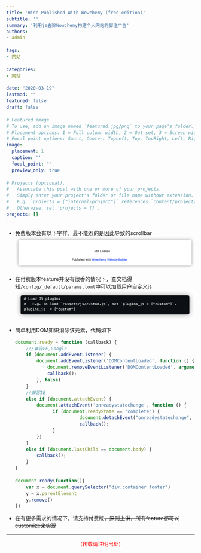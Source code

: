 ```yaml
---
title: 'Hide Published With Wowchemy (free edition)'
subtitle: ''
summary: '利用js去除Wowchemy构建个人网站的脚注广告'
authors: 
- admin

tags:
- 网站
 
categories:
- 网站

date: "2020-03-19"
lastmod: ""
featured: false
draft: false

# Featured image
# To use, add an image named `featured.jpg/png` to your page's folder.
# Placement options: 1 = Full column width, 2 = Out-set, 3 = Screen-width
# Focal point options: Smart, Center, TopLeft, Top, TopRight, Left, Right, BottomLeft, Bottom, BottomRight
image:
  placement: 1
  caption: ''
  focal_point: ""
  preview_only: true

# Projects (optional).
#   Associate this post with one or more of your projects.
#   Simply enter your project's folder or file name without extension.
#   E.g. `projects = ["internal-project"]` references `content/project/deep-learning/index.md`.
#   Otherwise, set `projects = []`.
projects: []
---
```


- 免费版本会有以下字样，最不能忍的是因此导致的scrollbar
![](./featured.png)
- 在付费版本feature并没有很香的情况下，查文档得知`/config/_default/params.toml`中可以加载用户自定义js
![](./1.png)
- 简单利用DOM知识消除该元素，代码如下
  
    ```javascript
    document.ready = function (callback) {
        ///兼容FF,Google
        if (document.addEventListener) {
            document.addEventListener('DOMContentLoaded', function () {
                document.removeEventListener('DOMContentLoaded', arguments.callee, false);
                callback();
            }, false)
        }
        //兼容IE
        else if (document.attachEvent) {
            document.attachEvent('onreadystatechange', function () {
                  if (document.readyState == "complete") {
                            document.detachEvent("onreadystatechange", arguments.callee);
                            callback();
                  }
            })
        }
        else if (document.lastChild == document.body) {
            callback();
        }
    }

    document.ready(function(){
        var x = document.querySelector("div.container footer")
        y = x.parentElement
        y.remove()
    })
    ```
- 在有更多需求的情况下，请支持付费版<del>，原则上讲，所有feature都可以customize来实现</del>
---
<p style="color:red;text-align:center">(转载请注明出处)</p>



